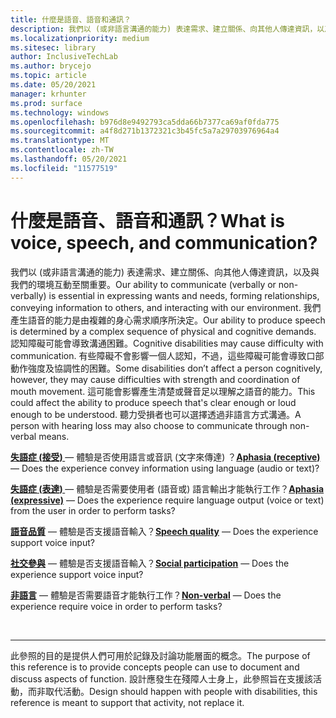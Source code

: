 ```yaml
---
title: 什麼是語音、語音和通訊？
description: 我們以 (或非語言溝通的能力) 表達需求、建立關係、向其他人傳達資訊，以及與我們的環境互動至關重要。
ms.localizationpriority: medium
ms.sitesec: library
author: InclusiveTechLab
ms.author: brycejo
ms.topic: article
ms.date: 05/20/2021
manager: krhunter
ms.prod: surface
ms.technology: windows
ms.openlocfilehash: b976d8e9492793ca5dda66b7377ca69af0fda775
ms.sourcegitcommit: a4f8d271b1372321c3b45fc5a7a29703976964a4
ms.translationtype: MT
ms.contentlocale: zh-TW
ms.lasthandoff: 05/20/2021
ms.locfileid: "11577519"
---
```

# <a name="what-is-voice-speech-and-communication"></a><span data-ttu-id="28360-103">什麼是語音、語音和通訊？</span><span class="sxs-lookup"><span data-stu-id="28360-103">What is voice, speech, and communication?</span></span>

<span data-ttu-id="28360-104">我們以 (或非語言溝通的能力) 表達需求、建立關係、向其他人傳達資訊，以及與我們的環境互動至關重要。</span><span class="sxs-lookup"><span data-stu-id="28360-104">Our ability to communicate (verbally or non-verbally) is essential in expressing wants and needs, forming relationships, conveying information to others, and interacting with our environment.</span></span> <span data-ttu-id="28360-105">我們產生語音的能力是由複雜的身心需求順序所決定。</span><span class="sxs-lookup"><span data-stu-id="28360-105">Our ability to produce speech is determined by a complex sequence of physical and cognitive demands.</span></span> <span data-ttu-id="28360-106">認知障礙可能會導致溝通困難。</span><span class="sxs-lookup"><span data-stu-id="28360-106">Cognitive disabilities may cause difficulty with communication.</span></span> <span data-ttu-id="28360-107">有些障礙不會影響一個人認知，不過，這些障礙可能會導致口部動作強度及協調性的困難。</span><span class="sxs-lookup"><span data-stu-id="28360-107">Some disabilities don’t affect a person cognitively, however, they may cause difficulties with strength and coordination of mouth movement.</span></span> <span data-ttu-id="28360-108">這可能會影響產生清楚或聲音足以理解之語音的能力。</span><span class="sxs-lookup"><span data-stu-id="28360-108">This could affect the ability to produce speech that's clear enough or loud enough to be understood.</span></span> <span data-ttu-id="28360-109">聽力受損者也可以選擇透過非語言方式溝通。</span><span class="sxs-lookup"><span data-stu-id="28360-109">A person with hearing loss may also choose to communicate through non-verbal means.</span></span>

<span data-ttu-id="28360-110">**[失語症 (接受) ](voice-speech-communication-aphasia-receptive.md)** &mdash; 體驗是否使用語言或音訊 (文字來傳達) ？</span><span class="sxs-lookup"><span data-stu-id="28360-110">**[Aphasia (receptive)](voice-speech-communication-aphasia-receptive.md)** &mdash; Does the experience convey information using language (audio or text)?</span></span>

<span data-ttu-id="28360-111">**[失語症 (表達) ](voice-speech-communication-aphasia-expressive.md)** &mdash; 體驗是否需要使用者 (語音或) 語言輸出才能執行工作？</span><span class="sxs-lookup"><span data-stu-id="28360-111">**[Aphasia (expressive)](voice-speech-communication-aphasia-expressive.md)** &mdash; Does the experience require language output (voice or text) from the user in order to perform tasks?</span></span>

<span data-ttu-id="28360-112">**[語音品質](voice-speech-communication-speech-quality.md)** &mdash; 體驗是否支援語音輸入？</span><span class="sxs-lookup"><span data-stu-id="28360-112">**[Speech quality](voice-speech-communication-speech-quality.md)** &mdash; Does the experience support voice input?</span></span>

<span data-ttu-id="28360-113">**[社交參與](voice-speech-communication-social-participation.md)** &mdash; 體驗是否支援語音輸入？</span><span class="sxs-lookup"><span data-stu-id="28360-113">**[Social participation](voice-speech-communication-social-participation.md)** &mdash; Does the experience support voice input?</span></span>

<span data-ttu-id="28360-114">**[非語言](voice-speech-communication-non-verbal.md)** &mdash; 體驗是否需要語音才能執行工作？</span><span class="sxs-lookup"><span data-stu-id="28360-114">**[Non-verbal](voice-speech-communication-non-verbal.md)** &mdash; Does the experience require voice in order to perform tasks?</span></span>

&nbsp;

[comment]: # (頁腳語句)
___
<span data-ttu-id="28360-116">此參照的目的是提供人們可用於記錄及討論功能層面的概念。</span><span class="sxs-lookup"><span data-stu-id="28360-116">The purpose of this reference is to provide concepts people can use to document and discuss aspects of function.</span></span> <span data-ttu-id="28360-117">設計應發生在殘障人士身上，此參照旨在支援該活動，而非取代活動。</span><span class="sxs-lookup"><span data-stu-id="28360-117">Design should happen with people with disabilities, this reference is meant to support that activity, not replace it.</span></span> 